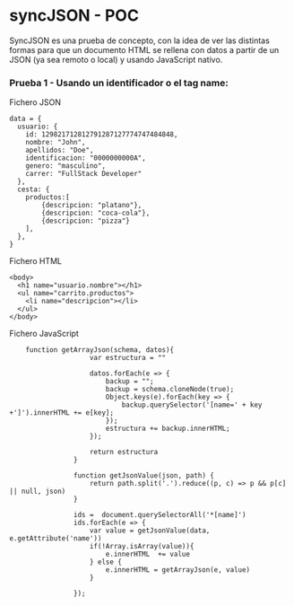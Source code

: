 # syncJSON - POC

SyncJSON es una prueba de concepto, con la idea de ver las distintas formas para que un documento HTML se rellena con datos a partir de un JSON (ya sea remoto o local) y usando JavaScript nativo.


### Prueba 1 - Usando un identificador o el tag name:

Fichero JSON 
```
data = {
  usuario: {
    id: 129821712812791287127774747484848,
    nombre: "John",
    apellidos: "Doe",
    identificacion: "0000000000A",
    genero: "masculino",
    carrer: "FullStack Developer"
  },
  cesta: {
    productos:[
        {descripcion: "platano"},
        {descripcion: "coca-cola"},
        {descripcion: "pizza"}
    ],		
  },
}
```
Fichero HTML 
```
<body>
  <h1 name="usuario.nombre"></h1>
  <ul name="carrito.productos">
    <li name="descripcion"></li>
  </ul>
</body>
```

Fichero JavaScript
```
	function getArrayJson(schema, datos){   
					var estructura = ""
					
					datos.forEach(e => {
						backup = "";
						backup = schema.cloneNode(true);
						Object.keys(e).forEach(key => {
							backup.querySelector('[name=' + key +']').innerHTML += e[key];
						});
						estructura += backup.innerHTML;
					}); 
			
					return estructura
				}

				function getJsonValue(json, path) {
					return path.split('.').reduce((p, c) => p && p[c] || null, json)
				}
		
				ids =  document.querySelectorAll('*[name]')
				ids.forEach(e => {
					var value = getJsonValue(data, e.getAttribute('name'))
					if(!Array.isArray(value)){
						e.innerHTML  += value  
					} else {
						e.innerHTML = getArrayJson(e, value)
					}
							  
				});
```
